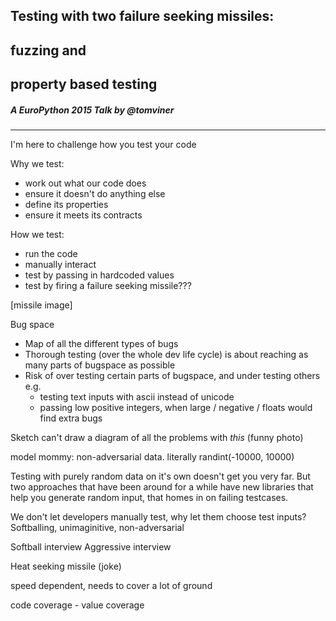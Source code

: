 ## Testing with two failure seeking missiles:
## fuzzing and
## property based testing
##### A EuroPython 2015 Talk by @tomviner

---

I'm here to challenge how you test your code


Why we test:
- work out what our code does
- ensure it doesn't do anything else
- define its properties
- ensure it meets its contracts

How we test:
- run the code
- manually interact
- test by passing in hardcoded values
- test by firing a failure seeking missile???

[missile image]

Bug space
- Map of all the different types of bugs
- Thorough testing (over the whole dev life cycle) is about reaching as many parts of bugspace as possible
- Risk of over testing certain parts of bugspace, and under testing others e.g.
    - testing text inputs with ascii instead of unicode
    - passing low positive integers, when large / negative / floats would find extra bugs

Sketch
can't draw a diagram of all the problems with *this* (funny photo)

model mommy: non-adversarial data. literally randint(-10000, 10000)

Testing with purely random data on it's own doesn't get you very far. But
two approaches that have been around for a while have new libraries that
help you generate random input, that homes in on failing testcases.

We don't let developers manually test, why let them choose test inputs?
Softballing, unimaginitive, non-adversarial

Softball interview
Aggressive interview

Heat seeking missile (joke)

speed dependent, needs to cover a lot of ground

code coverage - value coverage

